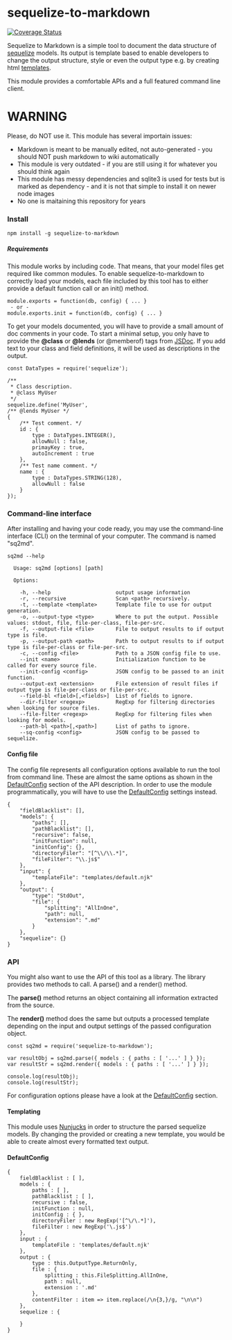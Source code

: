 # sequelize-to-markdown

[![Coverage Status](https://coveralls.io/repos/github/OpusCapita/sequelize-to-markdown/badge.svg?branch=master)](https://coveralls.io/github/OpusCapita/sequelize-to-markdown?branch=master)

Sequelize to Markdown is a simple tool to document the data structure of [sequelize](https://www.npmjs.com/package/sequelize) models. Its output is template based to enable developers to change the output structure, style or even the output type e.g. by creating html [templates](#templating).

This module provides a comfortable APIs and a full featured command line client.

# WARNING

Please, do NOT use it. This module has several importain issues:

- Markdown is meant to be manually edited, not auto-generated - you should NOT push markdown to wiki automatically
- This module is very outdated - if you are still using it for whatever you should think again
- This module has messy dependencies and sqlite3 is used for tests but is marked as dependency - and it is not that simple to install it on newer node images
- No one is maitaining this repository for years

### Install

```
npm install -g sequelize-to-markdown
```

##### Requirements

This module works by including code. That means, that your model files get required like common modules. To enable sequelize-to-markdown to correctly load your models, each file included by this tool has to either provide a default function call or an init() method.

```JS
module.exports = function(db, config) { ... }
 - or -
module.exports.init = function(db, config) { ... }
```

To get your models documented, you will have to provide a small amount of doc comments in your code. To start a minimal setup, you only have to provide the **@class** or **@lends** (or @memberof) tags from [JSDoc](http://usejsdoc.org/). If you add text to your class and field definitions, it will be used as descriptions in the output.

```JS
const DataTypes = require('sequelize');

/**
 * Class description.
 * @class MyUser
 */
sequelize.define('MyUser',
/** @lends MyUser */
{
    /** Test comment. */
    id : {
        type : DataTypes.INTEGER(),
        allowNull : false,
        primayKey : true,
        autoIncrement : true
    },
    /** Test name comment. */
    name : {
        type : DataTypes.STRING(128),
        allowNull : false
    }
});
```

### Command-line interface

After installing and having your code ready, you may use the command-line interface (CLI) on the terminal of your computer. The command is named "sq2md".

```
sq2md --help

  Usage: sq2md [options] [path]

  Options:

    -h, --help                     output usage information
    -r, --recursive                Scan <path> recursively.
    -t, --template <template>      Template file to use for output generation.
    -o, --output-type <type>       Where to put the output. Possible values: stdout, file, file-per-class, file-per-src.
    -f, --output-file <file>       File to output results to if output type is file.
    -p, --output-path <path>       Path to output results to if output type is file-per-class or file-per-src.
    -c, --config <file>            Path to a JSON config file to use.
    --init <name>                  Initialization function to be called for every source file.
    --init-config <config>         JSON config to be passed to an init function.
    --output-ext <extension>       File extension of result files if output type is file-per-class or file-per-src.
    --field-bl <field>[,<fields>]  List of fields to ignore.
    --dir-filter <regexp>          RegExp for filtering directories when looking for source files.
    --file-filter <regexp>         RegExp for filtering files when looking for models.
    --path-bl <path>[,<path>]      List of paths to ignore.
    --sq-config <config>           JSON config to be passed to sequelize.
```

#### Config file

The config file represents all configuration options available to run the tool from command line. These are almost the same options as shown in the [DefaultConfig](#defaultconfig) section of the API description. In order to use the module programmatically, you will have to use the [DefaultConfig](#defaultconfig) settings instead.

```JS
{
    "fieldBlacklist": [],
    "models": {
        "paths": [],
        "pathBlacklist": [],
        "recursive": false,
        "initFunction": null,
        "initConfig": {},
        "directoryFiler": "[^\\/\\.*]",
        "fileFilter": "\\.js$"
    },
    "input": {
        "templateFile": "templates/default.njk"
    },
    "output": {
        "type": "StdOut",
        "file": {
            "splitting": "AllInOne",
            "path": null,
            "extension": ".md"
        }
    },
    "sequelize": {}
}
```

### API

You might also want to use the API of this tool as a library. The library provides two methods to call. A parse() and a render() method.

The **parse()** method returns an object containing all information extracted from the source.

The **render()** method does the same but outputs a processed template depending on the input and output settings of the passed configuration object.

```JS
const sq2md = require('sequelize-to-markdown');

var resultObj = sq2md.parse({ models : { paths : [ '...' ] } });
var resultStr = sq2md.render({ models : { paths : [ '...' ] } });

console.log(resultObj);
console.log(resultStr);
```

For configuration options please have a look at the [DefaultConfig](#defaultconfig) section.

#### Templating

This module uses [Nunjucks](https://www.npmjs.com/package/nunjucks) in order to structure the parsed sequelize models. By changing the provided or creating a new template, you would be able to create almost every formatted text output.

#### DefaultConfig

```JS
{
    fieldBlacklist : [ ],
    models : {
        paths : [ ],
        pathBlacklist : [ ],
        recursive : false,
        initFunction : null,
        initConfig : { },
        directoryFiler : new RegExp('[^\/\.*]'),
        fileFilter : new RegExp('\.js$')
    },
    input : {
        templateFile : 'templates/default.njk'
    },
    output : {
        type : this.OutputType.ReturnOnly,
        file : {
            splitting : this.FileSplitting.AllInOne,
            path : null,
            extension : '.md'
        },
        contentFilter : item => item.replace(/\n{3,}/g, "\n\n")
    },
    sequelize : {

    }
}
```
